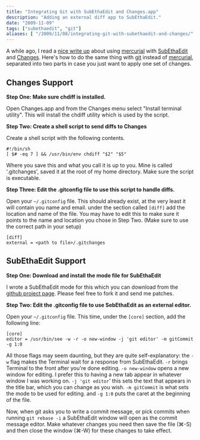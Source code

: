 ```yaml
---
title: "Integrating Git with SubEthaEdit and Changes.app"
description: "Adding an external diff app to SubEthaEdit."
date: "2009-11-09"
tags: ["subethaedit", "git"]
aliases: [ "/2009/11/08/integrating-git-with-subethaedit-and-changes/" ]
---
```


A while ago, I read a
[nice write up](http://schinckel.net/2008/04/26/mercurial-with-os-x-gui-tools/)
about using [mercurial](http://mercurial.selenic.com/) with
[SubEthaEdit](http://www.codingmonkeys.de/subethaedit/) and
[Changes](http://connectedflow.com/changes/). Here's how to do the same thing
with [git](http://git-scm.com/) instead of
[mercurial](http://mercurial.selenic.com/), separated into two parts in case you
just want to apply one set of changes.

## Changes Support

**Step One: Make sure chdiff is installed.**

Open Changes.app and from the Changes menu select "Install terminal
utility". This will install the chdiff utility which is used by the script.

**Step Two: Create a shell script to send diffs to Changes**

Create a shell script with the following contents.

```
#!/bin/sh
[ $# -eq 7 ] && /usr/bin/env chdiff "$2" "$5"
```

Where you save this and what you call it is up to you. Mine is called
'.gitchanges', saved it at the root of my home directory. Make sure the script
is executable.

**Step Three: Edit the .gitconfig file to use this script to handle diffs.**

Open your `~/.gitconfig` file. This should already exist, at the very least it
will contain you name and email. under the section called `[diff]` add the
location and name of the file.  You may have to edit this to make sure it points
to the name and location you chose in Step Two. (Make sure to use the correct
path in your setup)

```
[diff]
external = <path to file>/.gitchanges
```

## SubEthaEdit Support

**Step One: Download and install the mode file for SubEthaEdit**

I wrote a SubEthaEdit mode for this which you can download from the
[github project page](http://abizern.github.com/gitcommit.mode/). Please feel
free to fork it and send me patches.

**Step Two: Edit the .gitconfig file to use SebEthaEdit as an external editor.**

Open your `~/.gitconfig` file. This time, under the `[core]` section, add the
following line:

```
[core]
editor = /usr/bin/see -w -r -o new-window -j 'git editor' -m gitCommit -g 1:0
```

All those flags may seem daunting, but they are quite self-explanatory: the `-w`
flag makes the Terminal wait for a response from SubEthaEdit. `-r` brings
Terminal to the front after you're done editing. `-o new-window` opens a new
window for editing. I prefer this to having a new tab appear in whatever window
I was working on. `-j 'git editor`' this sets the text that appears in the title
bar, which you can change as you wish. `-m gitCommit` is what sets the mode to
be used for editing. and `-g 1:0` puts the caret at the beginning of the file.

Now, when git asks you to write a commit message, or pick commits when running
`git rebase -i` a SubEthaEdit window will open as the commit message
editor. Make whatever changes you need then save the file (⌘-S) and then close
the window (⌘-W) for these changes to take effect.
